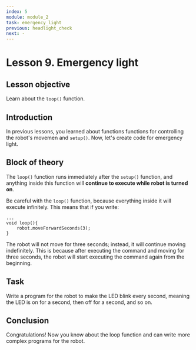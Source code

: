 ```yaml
---
index: 5
module: module_2 
task: emergency_light
previous: headlight_check
next: -
---
```

# Lesson 9. Emergency light

## Lesson objective
Learn about the `loop()` function.

## Introduction
In previous lessons, you learned about functions functions for controlling the robot's movemen and `setup()`. Now, let's create code for emergency light.


## Block of theory
The `loop()` function runs immediately after the `setup()` function, and anything inside this function will **continue to execute while robot is turned on**.

Be careful with the `loop()` function, because everything inside it will execute infinitely. This means that if you write:
```
...
void loop(){
    robot.moveForwardSeconds(3);
}
```
The robot will not move for three seconds; instead, it will continue moving indefinitely. This is because after executing the command and moving for three seconds, the robot will start executing the command again from the beginning. 

## Task 
Write a program for the robot to make the LED blink every second, meaning the LED is on for a second, then off for a second, and so on.


## Conclusion
Congratulations! Now you know about the loop function and can write more complex programs for the robot.

